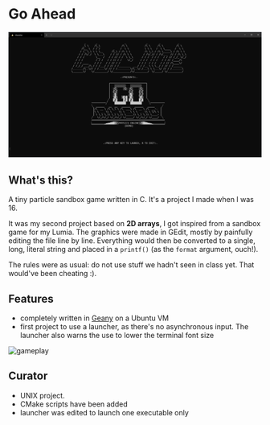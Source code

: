 # Go Ahead

![go ahead splash screen](assets/screenshot.png)

## What's this?

A tiny particle sandbox game written in C. It's a project I made when I was 16.

It was my second project based on **2D arrays**, I got inspired from a sandbox game for my Lumia. The graphics were made in GEdit, mostly by painfully editing the file line by line. Everything would then be converted to a single, long, literal string and placed in a `printf()` (as the `format` argument, ouch!).

The rules were as usual: do not use stuff we hadn't seen in class yet. That would've been cheating :).

## Features

* completely written in [Geany](https://www.geany.org/) on a Ubuntu VM
* first project to use a launcher, as there's no asynchronous input. The launcher also warns the use to lower the terminal font size

![gameplay](assets/gameplay.gif)

## Curator

* UNIX project.
* CMake scripts have been added
* launcher was edited to launch one executable only
